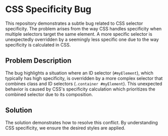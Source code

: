 # CSS Specificity Bug

This repository demonstrates a subtle bug related to CSS selector specificity. The problem arises from the way CSS handles specificity when multiple selectors target the same element.  A more specific selector is unexpectedly overridden by a seemingly less specific one due to the way specificity is calculated in CSS.

## Problem Description

The bug highlights a situation where an ID selector (`#myElement`), which typically has high specificity, is overridden by a more complex selector that combines class and ID selectors (`.container #myElement`).  This unexpected behavior is caused by CSS's specificity calculation which prioritizes the combined selector due to its composition.

## Solution

The solution demonstrates how to resolve this conflict.  By understanding CSS specificity, we ensure the desired styles are applied.
